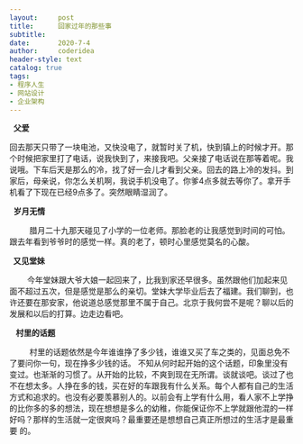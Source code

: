 ```yaml
---
layout:     post
title:      回家过年的那些事
subtitle:   
date:       2020-7-4
author:     coderidea
header-style: text
catalog: true
tags:
- 程序人生
- 网站设计
- 企业架构
--- 
```

<p> <strong> 父爱</strong></p>

<p>回去那天只带了一块电池，又快没电了，就暂时关了机，快到镇上的时候才开。那个时候把家里打了电话，说我快到了，来接我吧。父亲接了电话说在那等着呢。我说哦。下车后天是那么的冷，找了好一会儿才看到父亲。回去的路上冷的发抖。到家后，母亲说，你怎么关机啊，我说手机没电了。你爹4点多就去等你了。拿开手机看了下现在已经9点多了。突然眼睛湿润了。</p>

<p> <strong> 岁月无情</strong></p>

<p>         腊月二十九那天碰见了小学的一位老师。那脸老的让我感觉到时间的可怕。跟去年看到爷爷时的感觉一样。真的老了，顿时心里感觉莫名的心酸。</p>

<p><strong>  又见堂妹</strong></p>

<p>        今年堂妹跟大爷大娘一起回来了，比我到家还早很多。虽然跟他们加起来见面不超过五次，但是感觉是那么的亲切。堂妹大学毕业后去了福建。我们聊到，也许还要在那安家，他说道总感觉那里不属于自己。北京于我何尝不是呢？聊以后的发展和以后的打算。边走边看吧。</p>

<p>  <strong> 村里的话题</strong></p>

<p>         村里的话题依然是今年谁谁挣了多少钱，谁谁又买了车之类的，见面总免不了要问你一句，现在挣多少钱的话。 不知从何时起开始的这个话题，印象里没有变过。也渐渐的习惯了。从开始的比较，不爽到现在无所谓。谈就谈吧。谈过了也不在想太多。人挣在多的钱，买在好的车跟我有什么关系。每个人都有自己的生活方式和追求的。也没有必要羡慕别人的。以前会有上学有什么用，看人家不上学挣的比你多的多的想法，现在想想是多么的幼稚，你能保证你不上学就跟他混的一样好吗？那样的生活就一定很爽吗？最重要还是想想自己真正所想过的生活才是最重要 的。</p>
